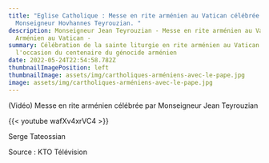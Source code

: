 ```yaml
---
title: "Eglise Catholique : Messe en rite arménien au Vatican célébrée par
  Monseigneur Hovhannes Teyrouzian. "
description: Monseigneur Jean Teyrouzian - Messe en rite arménien au Vatican -
  Arménien au Vatican -
summary: Célébration de la sainte liturgie en rite arménien au Vatican à
  l'occasion du centenaire du génocide arménien
date: 2022-05-24T22:54:58.782Z
thumbnailImagePosition: left
thumbnailImage: assets/img/cartholiques-arméniens-avec-le-pape.jpg
image: assets/img/cartholiques-arméniens-avec-le-pape.jpg
---
```


(Vidéo) Messe en rite arménien célébrée par Monseigneur Jean Teyrouzian  

{{< youtube wafXv4xrVC4 >}}

Serge Tateossian

Source : KTO Télévision 